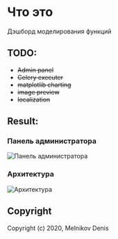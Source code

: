 # Что это
Дэшборд моделирования функций

## TODO:
- ~~Admin panel~~
- ~~Celery executer~~
- ~~matplotlib charting~~
- ~~image preview~~
- ~~localization~~

## Result:
### Панель администратора
![Панель администратора](https://github.com/DisMosGit/e60b9c3b1cf34cd758dfecfe9314d906/blob/main/.github/images/main.png?raw=true)

### Архитектура
![Архитектура](https://github.com/DisMosGit/e60b9c3b1cf34cd758dfecfe9314d906/blob/main/.github/images/docker-compose.png?raw=true)

## Copyright

Copyright (c) 2020, Melnikov Denis